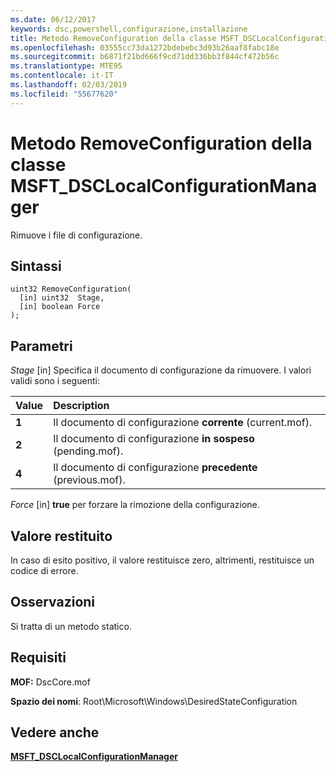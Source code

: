 ```yaml
---
ms.date: 06/12/2017
keywords: dsc,powershell,configurazione,installazione
title: Metodo RemoveConfiguration della classe MSFT_DSCLocalConfigurationManager
ms.openlocfilehash: 03555cc73da1272bdebebc3d93b26aaf8fabc18e
ms.sourcegitcommit: b6871f21bd666f9cd71dd336bb3f844cf472b56c
ms.translationtype: MTE95
ms.contentlocale: it-IT
ms.lasthandoff: 02/03/2019
ms.locfileid: "55677620"
---
```

# <a name="removeconfiguration-method-of-the-msftdsclocalconfigurationmanager-class"></a>Metodo RemoveConfiguration della classe MSFT_DSCLocalConfigurationManager

Rimuove i file di configurazione.

## <a name="syntax"></a>Sintassi

```mof
uint32 RemoveConfiguration(
  [in] uint32  Stage,
  [in] boolean Force
);
```

## <a name="parameters"></a>Parametri

*Stage* \[in\] Specifica il documento di configurazione da rimuovere. I valori validi sono i seguenti:

|Value |Description |
|:--- |:---|
|**1** | Il documento di configurazione **corrente** (current.mof). |
|**2** | Il documento di configurazione **in sospeso** (pending.mof).  |
|**4** | Il documento di configurazione **precedente** (previous.mof). |

*Force* \[in\] **true** per forzare la rimozione della configurazione.

## <a name="return-value"></a>Valore restituito

In caso di esito positivo, il valore restituisce zero, altrimenti, restituisce un codice di errore.

## <a name="remarks"></a>Osservazioni

Si tratta di un metodo statico.

## <a name="requirements"></a>Requisiti

**MOF:** DscCore.mof

**Spazio dei nomi**: Root\Microsoft\Windows\DesiredStateConfiguration

## <a name="see-also"></a>Vedere anche

[**MSFT_DSCLocalConfigurationManager**](msft-dsclocalconfigurationmanager.md)
